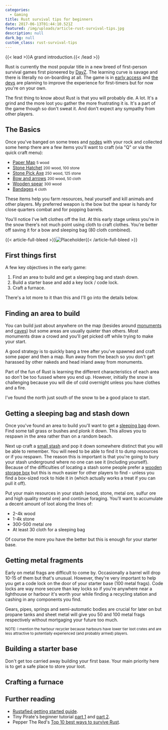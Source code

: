 ```yaml
---
categories:
  - Gaming
title: Rust survival tips for beginners
date: 2017-06-13T01:44:10.521Z
featured: /img/uploads/article-rust-survival-tips.jpg
description: null
dark_bg: null
custom_class: rust-survival-tips
---
```

{{< lead >}}A grand introduction.{{< /lead >}}

Rust is currently the most popular title in a new breed of first-person survival games first pioneered by [DayZ](https://www.bistudio.com/games/dayz). The learning curve is savage and there is literally no on-boarding at all. The game is in [early access](https://en.wikipedia.org/wiki/Early_access) and [the devs](http://www.facepunchstudios.com/) are planning to improve the experience for first-timers but for now you're on your own. 

The first thing to know about Rust is that you will probably die. A lot. It's a grind and the more loot you gather the more frustrating it is. It's a part of the game though so don't sweat it. And don't expect any sympathy from other players.

## The Basics

Once you've banged on some trees and [nodes](http://rust.wikia.com/wiki/Rocks) with your rock and collected some hemp there are a few items you'll want to craft (via "Q" or via the quick craft menu):

- [Paper Map](http://rust.wikia.com/wiki/Paper_Map) <small>5 wood</small>
- [Stone Hatchet](http://rust.wikia.com/wiki/Stone_Hatchet) <small>200 wood, 100 stone</small>
- [Stone Pick Axe](http://rust.wikia.com/wiki/Stone_Pick_Axe) <small>250 wood, 125 stone</small>
- [Bow and arrows](http://rust.wikia.com/wiki/Hunting_Bow) <small>200 wood, 50 cloth</small>
- [Wooden spear](http://rust.wikia.com/wiki/Wooden_Spear) <small>300 wood</small>
- [Bandages](http://rust.wikia.com/wiki/Bandage) <small>4 cloth</small>

These items help you farm resources, heal yourself and kill animals and other players. My preferred weapon is the bow but the spear is handy for close quarters combat and for popping barrels.

You'll notice I've left clothes off the list. At this early stage unless you're in the snow there's not much point using cloth to craft clothes. You're better off saving it for a bow and sleeping bag (80 cloth combined).


{{< article-full-bleed >}}![Placeholder](http:\/\/via.placeholder.com\/350x100){{< /article-full-bleed >}}


## First things first

A few key objectives in the early game:

1. Find an area to build and get a sleeping bag and stash down.
2. Build a starter base and add a key lock / code lock.
3. Craft a furnace.

There's a lot more to it than this and I'll go into the details below.


## Finding an area to build

You can build just about anywhere on the map (besides around [monuments](http://rust.wikia.com/wiki/Category:Monuments) and [caves](http://rust.wikia.com/wiki/Cave)) but some areas are usually quieter than others. Most monuments draw a crowd and you'll get picked off while trying to make your start.

A good strategy is to quickly bang a tree after you've spawned and craft some paper and then a map. Run away from the beach so you don't get harassed by other nakeds and head inland away from monuments. 

Part of the fun of Rust is learning the different characteristics of each area so don't be too fussed where you end up. However, initially the snow is challenging because you will die of cold overnight unless you have clothes and a fire.

I've found the north just south of the snow to be a good place to start.


## Getting a sleeping bag and stash down

Once you've found an area to build you'll want to get a [sleeping bag](http://rust.wikia.com/wiki/Sleeping_Bag) down. Find some tall grass or bushes and plonk it down. This allows you to respawn in the area rather than on a random beach. 

Next up craft a [small stash](http://rust.wikia.com/wiki/Small_Stash) and pop it down somewhere distinct that you will be able to remember. You will need to be able to find it to dump resources or if you respawn. The reason this is important is that you're going to bury your stash underground where no one can see it (including yourself). Because of the difficulties of locating a stash some people prefer a [wooden storage box](http://rust.wikia.com/wiki/Wood_Storage_Box) but this is much easier for other players to find - unless you find a box-sized rock to hide it in (which actually works a treat if you can pull it off).

Put your main resources in your stash (wood, stone, metal ore, sulfur ore and high quality metal ore) and continue foraging. You'll want to accumulate a decent amount of loot along the lines of:

- 2-4k wood
- 1-4k stone
- 300-500 metal ore
- At least 30 cloth for a sleeping bag

Of course the more you have the better but this is enough for your starter base.


## Getting metal fragments

Early on metal frags are difficult to come by. Occasionally a barrel will drop 10-15 of them but that's unusual. However, they're very important to help you get a code lock on the door of your starter base (100 metal frags). Code locks are way more secure than key locks so if you're anywhere near a lighthouse or harbour it's worth your while finding a recycling station and cashing in any components you find. 

Gears, pipes, springs and semi-automatic bodies are crucial for later on but propane tanks and sheet metal will give you 50 and 100 metal frags respectively without mortgaging your future too much.

<small>NOTE: I mention the harbour recycler because harbours have lower tier loot crates and are less attractive to potentially experienced (and probably armed) players.</small>


## Building a starter base

Don't get too carried away building your first base. Your main priority here is to get a safe place to store your loot.


## Crafting a furnace



## Further reading

- [Rustafied getting started guide](https://www.rustafied.com/getting-started-in-rust-experimental/).
- Tiny Pirate's beginner tutorial [part 1](https://www.youtube.com/watch?v=MeiYPVB4BEY&t=127s) and [part 2](https://www.youtube.com/watch?v=FfC1gm9kya4).
- Pepper The Red's [Top 10 best ways to survive Rust](https://www.youtube.com/watch?v=pULXsgBP-YY&t=1s). 










